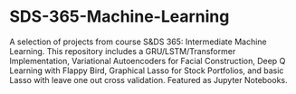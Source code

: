 # SDS-365-Machine-Learning

A selection of projects from course S&amp;DS 365: Intermediate Machine Learning. This repository includes a GRU/LSTM/Transformer Implementation, Variational Autoencoders for Facial Construction, Deep Q Learning with Flappy Bird, Graphical Lasso for Stock Portfolios, and basic Lasso with leave one out cross validation. Featured as Jupyter Notebooks.
